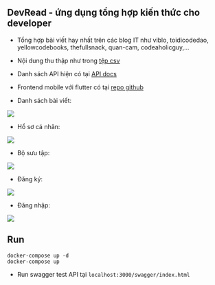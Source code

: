 ## DevRead - ứng dụng tổng hợp kiến thức cho developer
- Tổng hợp bài viết hay nhất trên các blog IT như viblo, toidicodedao, yellowcodebooks, thefullsnack, quan-cam, codeaholicguy,...
- Nội dung thu thập như trong [tệp csv](https://github.com/dactoankmapydev/devread/blob/master/huong_dan/posts.csv)

- Danh sách API hiện có tại [API docs](https://devread.herokuapp.com/swagger/index.html)
- Frontend mobile với flutter có tại [repo github](https://github.com/toannd96/flutter_tech_posts_trending)
- Danh sách bài viết:

![](https://github.com/dactoankmapydev/devread/blob/master/huong_dan/posts.jpg)

- Hồ sơ cá nhân:

![](https://github.com/dactoankmapydev/devread/blob/master/huong_dan/profile.jpg)

- Bộ sưu tập:

![](https://github.com/dactoankmapydev/devread/blob/master/huong_dan/collection.jpg)

- Đăng ký:

![](https://github.com/dactoankmapydev/devread/blob/master/huong_dan/signup.jpg)

- Đăng nhập:

![](https://github.com/dactoankmapydev/devread/blob/master/huong_dan/signin.jpg)

## Run
```
docker-compose up -d
docker-compose up
```

- Run swagger test API tại ```localhost:3000/swagger/index.html```
